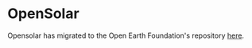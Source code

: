 # OpenSolar

Opensolar has migrated to the Open Earth Foundation's repository [here](https://github.com/Open-Earth-Foundation/opensolar).
